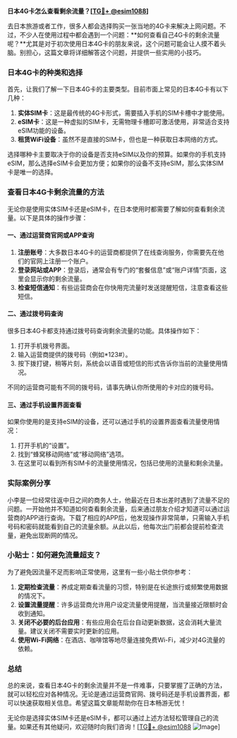 **日本4G卡怎么查看剩余流量？[[TG💪+ @esim1088](https://t.me/s/esim1088)]**

去日本旅游或者工作，很多人都会选择购买一张当地的4G卡来解决上网问题。不过，不少人在使用过程中都会遇到一个问题：**如何查看自己4G卡的剩余流量呢？**尤其是对于初次使用日本4G卡的朋友来说，这个问题可能会让人摸不着头脑。别担心，这篇文章将详细解答这个问题，并提供一些实用的小技巧。

### 日本4G卡的种类和选择

首先，让我们了解一下日本4G卡的主要类型。目前市面上常见的日本4G卡有以下几种：

1. **实体SIM卡**：这是最传统的4G卡形式，需要插入手机的SIM卡槽中才能使用。
2. **eSIM卡**：这是一种虚拟的SIM卡，无需物理卡槽即可激活使用，非常适合支持eSIM功能的设备。
3. **租赁WiFi设备**：虽然不是直接的SIM卡，但也是一种获取日本网络的方式。

选择哪种卡主要取决于你的设备是否支持eSIM以及你的预算。如果你的手机支持eSIM，那么选择eSIM卡会更加方便；如果你的设备不支持eSIM，那么实体SIM卡是唯一的选择。

### 查看日本4G卡剩余流量的方法

无论你是使用实体SIM卡还是eSIM卡，在日本使用时都需要了解如何查看剩余流量。以下是具体的操作步骤：

#### 一、通过运营商官网或APP查询

1. **注册账号**：大多数日本4G卡的运营商都提供了在线查询服务，你需要先在他们的官网上注册一个账户。
2. **登录网站或APP**：登录后，通常会有专门的“套餐信息”或“账户详情”页面，这里会显示你的剩余流量。
3. **检查短信通知**：有些运营商会在你快用完流量时发送提醒短信，注意查看这些短信。

#### 二、通过拨号码查询

很多日本4G卡都支持通过拨号码查询剩余流量的功能。具体操作如下：

1. 打开手机拨号界面。
2. 输入运营商提供的拨号码（例如*123#）。
3. 按下拨打键，稍等片刻，系统会以语音或短信的形式告诉你当前的流量使用情况。

不同的运营商可能有不同的拨号码，请事先确认你所使用的卡对应的拨号码。

#### 三、通过手机设置界面查看

如果你使用的是支持eSIM的设备，还可以通过手机的设置界面查看流量使用情况：

1. 打开手机的“设置”。
2. 找到“蜂窝移动网络”或“移动网络”选项。
3. 在这里可以看到所有SIM卡的流量使用情况，包括已使用的流量和剩余流量。

### 实际案例分享

小李是一位经常往返中日之间的商务人士，他最近在日本出差时遇到了流量不足的问题。一开始他并不知道如何查看剩余流量，后来通过朋友介绍才知道可以通过运营商的APP进行查询。下载了相应的APP后，他发现操作非常简单，只需输入手机号码和密码就能看到自己的流量余额。从此以后，他每次出门前都会提前检查流量，避免出现断网的情况。

### 小贴士：如何避免流量超支？

为了避免因流量不足而影响正常使用，这里有一些小贴士供你参考：

1. **定期检查流量**：养成定期查看流量的习惯，特别是在长途旅行或频繁使用数据的情况下。
2. **设置流量提醒**：许多运营商允许用户设定流量使用提醒，当流量接近限额时会收到通知。
3. **关闭不必要的后台应用**：有些应用会在后台自动更新数据，这会消耗大量流量。建议关闭不需要实时更新的应用。
4. **使用Wi-Fi网络**：在酒店、咖啡馆等地尽量连接免费Wi-Fi，减少对4G流量的依赖。

### 总结

总的来说，查看日本4G卡的剩余流量并不是一件难事，只要掌握了正确的方法，就可以轻松应对各种情况。无论是通过运营商官网、拨号码还是手机设置界面，都可以快速获取相关信息。希望这篇文章能帮助你在日本畅游无忧！

无论你是选择实体SIM卡还是eSIM卡，都可以通过上述方法轻松管理自己的流量。如果还有其他疑问，欢迎随时向我们咨询！[[TG💪+ @esim1088](https://t.me/s/esim1088) ![Image](https://i.postimg.cc/4NQfJmqS/Snipaste-2025-05-13-00-14-12.png)]